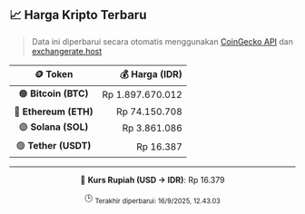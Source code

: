 

<!-- HARGA_KRIPTO -->
## 📈 Harga Kripto Terbaru

> Data ini diperbarui secara otomatis menggunakan [CoinGecko API](https://www.coingecko.com/) dan [exchangerate.host](https://exchangerate.host/)

<div align="center">

| 🪙 Token | 💰 Harga (IDR) |
|:------:|---------------:|
| 🟠 **Bitcoin (BTC)**   | Rp 1.897.670.012 |
| 🔵 **Ethereum (ETH)**  | Rp 74.150.708 |
| 🟣 **Solana (SOL)**    | Rp 3.861.086 |
| 🟢 **Tether (USDT)**   | Rp 16.387 |

---

💱 **Kurs Rupiah (USD → IDR)**: Rp 16.379

🕒 <sub>Terakhir diperbarui: 16/9/2025, 12.43.03</sub>

</div>
<!-- /HARGA_KRIPTO -->
